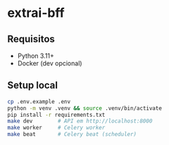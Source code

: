 # extrai-bff

## Requisitos
- Python 3.11+
- Docker (dev opcional)

## Setup local
```bash
cp .env.example .env
python -m venv .venv && source .venv/bin/activate
pip install -r requirements.txt
make dev        # API em http://localhost:8000
make worker     # Celery worker
make beat       # Celery beat (scheduler)